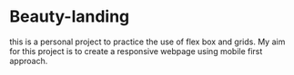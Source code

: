 # Beauty-landing
this is a personal project to practice the use of flex box and grids.
My aim for this project is to create a responsive webpage using mobile first approach.
